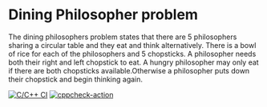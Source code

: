 # Dining Philosopher problem

The dining philosophers problem states that there are 5 philosophers sharing a circular table and they eat and think alternatively. There is a bowl of rice for each of the philosophers and 5 chopsticks. A philosopher needs both their right and left chopstick to eat. A hungry philosopher may only eat if there are both chopsticks available.Otherwise a philosopher puts down their chopstick and begin thinking again.

[![C/C++ CI](https://github.com/99003674/LinuxProject/actions/workflows/c-build.yml/badge.svg)](https://github.com/99003674/LinuxProject/actions/workflows/c-build.yml)
[![cppcheck-action](https://github.com/99003674/LinuxProject/actions/workflows/cppcheck.yml/badge.svg)](https://github.com/99003674/LinuxProject/actions/workflows/cppcheck.yml)
